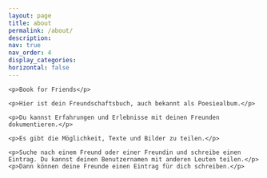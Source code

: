 ```yaml
---
layout: page
title: about
permalink: /about/
description:
nav: true
nav_order: 4
display_categories:
horizontal: false
---
```


<html>
<head>
  <!--link rel="stylesheet" type="text/css" href="styles.css"-->
  <style>
    body {
      font-family: Arial, sans-serif;
      /*background-color: #f2f2f2;*/
      color: #333;
    }

    .container {
      max-width: 800px;
      margin: 0 auto;
      padding: 20px;
      text-align: center;
    }

    p {
      font-size: 18px;
      line-height: 1.5;
      margin-bottom: 15px;
    }
  </style>
</head>
<body>
  <div class="container">

    <p>Book for Friends</p>

    <p>Hier ist dein Freundschaftsbuch, auch bekannt als Poesiealbum.</p>

    <p>Du kannst Erfahrungen und Erlebnisse mit deinen Freunden dokumentieren.</p>

    <p>Es gibt die Möglichkeit, Texte und Bilder zu teilen.</p>

    <p>Suche nach einem Freund oder einer Freundin und schreibe einen Eintrag. Du kannst deinen Benutzernamen mit anderen Leuten teilen.</p>
    <p>Dann können deine Freunde einen Eintrag für dich schreiben.</p>
  </div>
</body>
</html>

